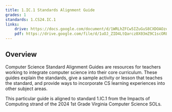```yaml
---
title: 1.IC.1 Standards Alignment Guide
grades: 1
standards: 1.CS24.IC.1
links:
    drive: https://docs.google.com/document/d/1WRLhZFCw5IZuGuS8CXDOAOzo_4ijg2JZXTzZ7GNccLM/edit?usp=drive_link
    pdf: https://drive.google.com/file/d/1uOJ_ZID4LtQarcz8X03mZ9C1scORLwNy/view?usp=drive_link
---
```


## Overview

Computer Science Standard Alignment Guides are resources for teachers working to integrate computer science into their core curriculum. These guides explain the standards, give a sample activity or lesson that teaches the standard, and provide ways to incorporate CS learning experiences into other subject areas. 

This particular guide is aligned to standard 1.IC.1 from the Impacts of Computing strand of the 2024 1st Grade Virginia Computer Science SOLs.